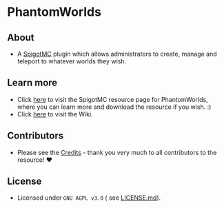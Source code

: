 # PhantomWorlds

## About

* A [SpigotMC](https://www.spigotmc.org/) plugin which allows administrators to create, manage and
  teleport to whatever worlds they wish.

## Learn more

* Click [here](https://www.spigotmc.org/resources/phantomworlds.84099/) to visit the SpigotMC
  resource page for PhantomWorlds, where you can learn more and download the resource if you
  wish. :)
* Click [here](https://github.com/TheNewEconomy/PhantomWorlds/wiki) to visit the Wiki.

## Contributors

* Please see the [Credits](https://github.com/TheNewEconomy/PhantomWorlds/wiki/Credits) - thank you
  very
  much to all contributors to the resource! ❤

## License

* Licensed under `GNU AGPL v3.0` (
  see [LICENSE.md](https://github.com/TheNewEconomy/PhantomWorlds/blob/master/LICENSE.md)).